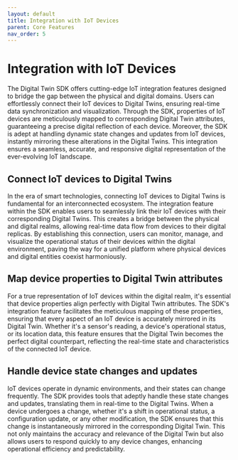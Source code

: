 ```yaml
---
layout: default
title: Integration with IoT Devices
parent: Core Features
nav_order: 5
---
```


# Integration with IoT Devices

The Digital Twin SDK offers cutting-edge IoT integration features designed to bridge the gap between the physical and digital domains. Users can effortlessly connect their IoT devices to Digital Twins, ensuring real-time data synchronization and visualization. Through the SDK, properties of IoT devices are meticulously mapped to corresponding Digital Twin attributes, guaranteeing a precise digital reflection of each device. Moreover, the SDK is adept at handling dynamic state changes and updates from IoT devices, instantly mirroring these alterations in the Digital Twins. This integration ensures a seamless, accurate, and responsive digital representation of the ever-evolving IoT landscape.

## Connect IoT devices to Digital Twins

In the era of smart technologies, connecting IoT devices to Digital Twins is fundamental for an interconnected ecosystem. The integration feature within the SDK enables users to seamlessly link their IoT devices with their corresponding Digital Twins. This creates a bridge between the physical and digital realms, allowing real-time data flow from devices to their digital replicas. By establishing this connection, users can monitor, manage, and visualize the operational status of their devices within the digital environment, paving the way for a unified platform where physical devices and digital entities coexist harmoniously.

## Map device properties to Digital Twin attributes

For a true representation of IoT devices within the digital realm, it's essential that device properties align perfectly with Digital Twin attributes. The SDK's integration feature facilitates the meticulous mapping of these properties, ensuring that every aspect of an IoT device is accurately mirrored in its Digital Twin. Whether it's a sensor's reading, a device's operational status, or its location data, this feature ensures that the Digital Twin becomes the perfect digital counterpart, reflecting the real-time state and characteristics of the connected IoT device.

## Handle device state changes and updates

IoT devices operate in dynamic environments, and their states can change frequently. The SDK provides tools that adeptly handle these state changes and updates, translating them in real-time to the Digital Twins. When a device undergoes a change, whether it's a shift in operational status, a configuration update, or any other modification, the SDK ensures that this change is instantaneously mirrored in the corresponding Digital Twin. This not only maintains the accuracy and relevance of the Digital Twin but also allows users to respond quickly to any device changes, enhancing operational efficiency and predictability.

